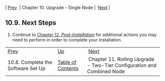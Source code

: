 | [Prev](upgrade.single_node.complete_setup)  | Chapter 10. Upgrade - Single Node |  [Next](upgrade.two_tier_configuration_rolling) |

## 10.9. Next Steps

1.  Continue to [Chapter 12, *Post-Installation*](post_installation "Chapter 12. Post-Installation") for additional actions you may need to perform in order to complete your installation.

|     |     |     |
| --- | --- | --- |
| [Prev](upgrade.single_node.complete_setup)  | [Up](upgrade.single_node) |  [Next](upgrade.two_tier_configuration_rolling) |
| 10.8. Complete the Software Set Up  | [Table of Contents](index) |  Chapter 11. Rolling Upgrade - Two-Tier Configuration and Combined Node |

